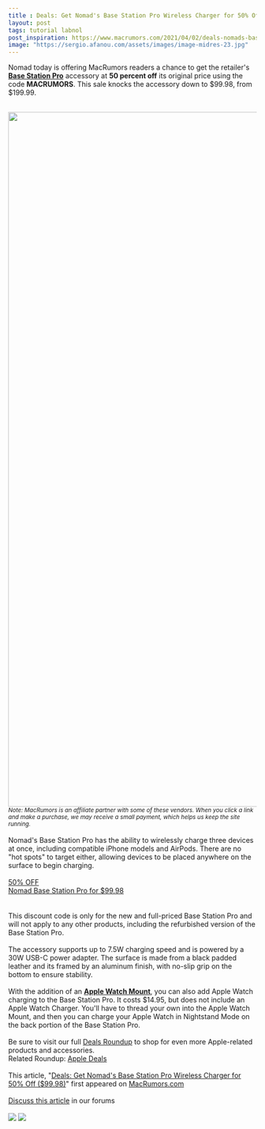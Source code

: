 ```yaml
---
title : Deals: Get Nomad's Base Station Pro Wireless Charger for 50% Off ($99.98)
layout: post
tags: tutorial labnol
post_inspiration: https://www.macrumors.com/2021/04/02/deals-nomads-base-station-pro/
image: "https://sergio.afanou.com/assets/images/image-midres-23.jpg"
---
```


Nomad today is offering MacRumors readers a chance to get the retailer's <a href="https://www.pntrac.com/t/TUJGRUVORUJGS0lMSkxCRkZOSE1L?url=https%3A%2F%2Fnomadgoods.com%2Fproducts%2Fbase-station-pro"><strong>Base Station Pro</strong></a> accessory at <strong>50 percent off</strong> its original price using the code <strong>MACRUMORS</strong>. This sale knocks the accessory down to &#36;99.98, from &#36;199.99.
<br/>

<br/>
<img src="https://images.macrumors.com/article-new/2021/04/50-off-nomad-feature.jpg" alt="" width="2500" height="1406" class="aligncenter size-full wp-image-792186" /><em><small>Note: MacRumors is an affiliate partner with some of these vendors. When you click a link and make a purchase, we may receive a small payment, which helps us keep the site running.</small></em>
<br/>

<br/>
Nomad's Base Station Pro has the ability to wirelessly charge three devices at once, including compatible iPhone models and AirPods. There are no "hot spots" to target either, allowing devices to be placed anywhere on the surface to begin charging.
<br/>

<br/>
<div class="center-wrap"><a href="https://www.pntrac.com/t/TUJGRUVORUJGS0lMSkxCRkZOSE1L?url=https%3A%2F%2Fnomadgoods.com%2Fproducts%2Fbase-station-pro"target="_blank"><div class="fancybutton"><div class="fancybadge">50% OFF</div>Nomad Base Station Pro for &#36;99.98</div></a></div>
<br/>

<br/>
This discount code is only for the new and full-priced Base Station Pro and will not apply to any other products, including the refurbished version of the Base Station Pro.
<br/>

<br/>
The accessory supports up to 7.5W charging speed and is powered by a 30W USB-C power adapter. The surface is made from a black padded leather and its framed by an aluminum finish, with no-slip grip on the bottom to ensure stability.
<br/>

<br/>
With the addition of an <a href="https://www.pjatr.com/t/TUJGRUVORUJGS0lMSkxCRkZOSE1L?url=https%3A%2F%2Fnomadgoods.com%2Fproducts%2Fbase-station-pro-apple-watch-mount"><strong>Apple Watch Mount</strong></a>, you can also add Apple Watch charging to the Base Station Pro. It costs &#36;14.95, but does not include an Apple Watch Charger. You'll have to thread your own into the Apple Watch Mount, and then you can charge your Apple Watch in Nightstand Mode on the back portion of the Base Station Pro.
<br/>

<br/>
Be sure to visit our full <a href="https://www.macrumors.com/roundup/best-apple-deals/">Deals Roundup</a> to shop for even more Apple-related products and accessories.<div class="linkback">Related Roundup: <a href="https://www.macrumors.com/roundup/best-apple-deals/">Apple Deals</a></div><br/>This article, &quot;<a href="https://www.macrumors.com/2021/04/02/deals-nomads-base-station-pro/">Deals: Get Nomad&#039;s Base Station Pro Wireless Charger for 50% Off (&#36;99.98)</a>&quot; first appeared on <a href="https://www.macrumors.com">MacRumors.com</a><br/><br/><a href="https://forums.macrumors.com/threads/deals-get-nomads-base-station-pro-wireless-charger-for-50-off-99-98.2290428/">Discuss this article</a> in our forums<br/><br/><div class="feedflare">
<a href="http://feeds.macrumors.com/~ff/MacRumors-All?a=jop_8WTc2Pg:ADN1HZoNmwk:6W8y8wAjSf4"><img src="http://feeds.feedburner.com/~ff/MacRumors-All?d=6W8y8wAjSf4" border="0"></img></a> <a href="http://feeds.macrumors.com/~ff/MacRumors-All?a=jop_8WTc2Pg:ADN1HZoNmwk:qj6IDK7rITs"><img src="http://feeds.feedburner.com/~ff/MacRumors-All?d=qj6IDK7rITs" border="0"></img></a>
</div><img src="http://feeds.feedburner.com/~r/MacRumors-All/~4/jop_8WTc2Pg" height="1" width="1" alt=""/>